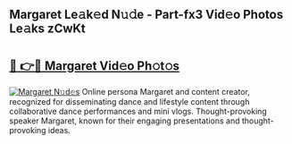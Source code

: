 ## Margaret Le𝚊k𝚎d N𝚞𝚍e - Part-fx3 Vid𝚎o Photos Le𝚊ks zCwKt

# <h2><a href="http://fbef1pu.evod.top/?m=Margaret">🔗 👉🔴 Margaret Vid𝚎o Ph𝚘t𝚘s</a></h2>

[![Margaret N𝚞d𝚎s](https://i.imgur.com/8V9OHl7.gif)](http://fbef1pu.evod.top/?m=Margaret)
Online persona Margaret and content creator, recognized for disseminating dance and lifestyle content through collaborative dance performances and mini vlogs. Thought-provoking speaker Margaret, known for their engaging presentations and thought-provoking ideas. 
